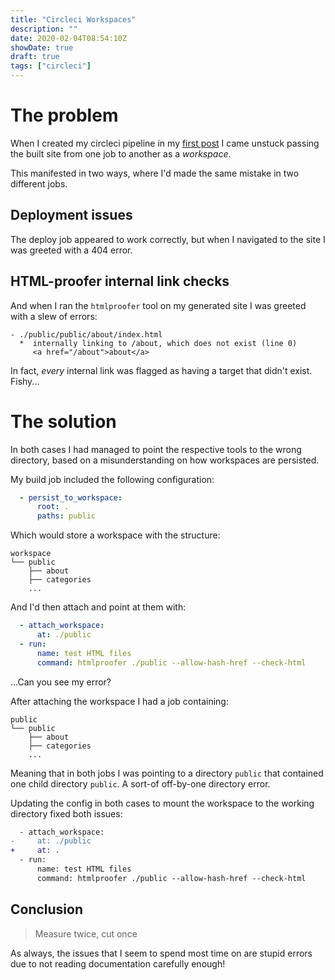 ```yaml
---
title: "Circleci Workspaces"
description: ""
date: 2020-02-04T08:54:10Z
showDate: true
draft: true
tags: ["circleci"]
---
```


# The problem

When I created my circleci pipeline in my [first post](/the-birth-of-a-blog.md) I came
unstuck passing the built site from one job to another as a _workspace_.

This manifested in two ways, where I'd made the same mistake in two different jobs.

## Deployment issues

The deploy job appeared to work correctly, but when I navigated to the site I was greeted with a 404 error.

## HTML-proofer internal link checks

And when I ran the `htmlproofer` tool on my generated site I was greeted with a slew of errors:

```
- ./public/public/about/index.html
  *  internally linking to /about, which does not exist (line 0)
     <a href="/about">about</a>
```

In fact, _every_ internal link was flagged as having a target that didn't exist. Fishy...

# The solution

In both cases I had managed to point the respective tools to the wrong directory, based on a misunderstanding on how workspaces are persisted.

My build job included the following configuration:

```yaml
  - persist_to_workspace:
      root: .
      paths: public
```

Which would store a workspace with the structure:

```
workspace
└── public
    ├── about
    ├── categories
    ...
```

And I'd then attach and point at them with:

```yaml
  - attach_workspace:
      at: ./public
  - run:
      name: test HTML files
      command: htmlproofer ./public --allow-hash-href --check-html
```

...Can you see my error?

After attaching the workspace I had a job containing:

```
public
└── public
    ├── about
    ├── categories
    ...
```

Meaning that in both jobs I was pointing to a directory `public` that contained one child directory `public`. A sort-of off-by-one directory error.

Updating the config in both cases to mount the workspace to the working directory fixed both issues:


```diff
  - attach_workspace:
-     at: ./public
+     at: .
  - run:
      name: test HTML files
      command: htmlproofer ./public --allow-hash-href --check-html
```

## Conclusion

> Measure twice, cut once

As always, the issues that I seem to spend most time on are stupid errors due to not reading documentation carefully enough!
